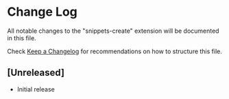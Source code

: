 # Change Log

All notable changes to the "snippets-create" extension will be documented in this file.

Check [Keep a Changelog](http://keepachangelog.com/) for recommendations on how to structure this file.

## [Unreleased]

- Initial release